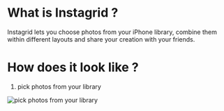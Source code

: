 # What is Instagrid ?

Instagrid lets you choose photos from your iPhone library, combine them within different layouts and share your creation with your friends.

# How does it look like ?

1. pick photos from your library

![pick photos from your library](https://user-images.githubusercontent.com/30341849/40649319-e4eb81ee-6330-11e8-8e5e-93b0d1b48684.gif)
